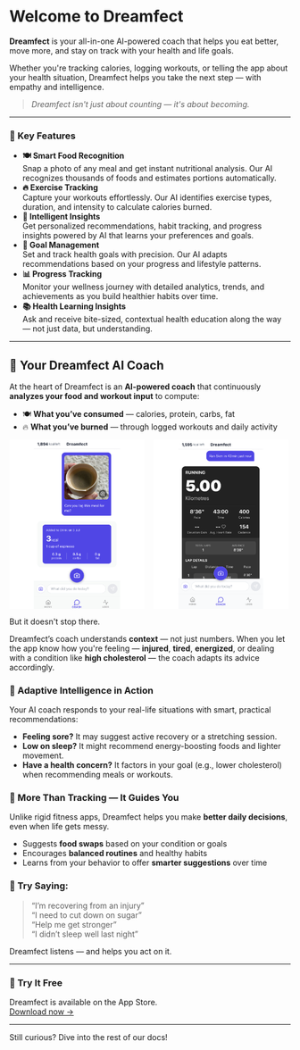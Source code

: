 # Welcome to Dreamfect

**Dreamfect** is your all-in-one AI-powered coach that helps you eat better, move more, and stay on track with your health and life goals.

Whether you're tracking calories, logging workouts, or telling the app about your health situation, Dreamfect helps you take the next step — with empathy and intelligence.

> *Dreamfect isn't just about counting — it's about becoming.*

---

### 🌟 Key Features

- **🍽️ Smart Food Recognition**  
  Snap a photo of any meal and get instant nutritional analysis. Our AI recognizes thousands of foods and estimates portions automatically.
- **🔥 Exercise Tracking**  
  Capture your workouts effortlessly. Our AI identifies exercise types, duration, and intensity to calculate calories burned.
- **🧠 Intelligent Insights**  
  Get personalized recommendations, habit tracking, and progress insights powered by AI that learns your preferences and goals.
- **🎯 Goal Management**  
  Set and track health goals with precision. Our AI adapts recommendations based on your progress and lifestyle patterns.
- **📊 Progress Tracking**  
  Monitor your wellness journey with detailed analytics, trends, and achievements as you build healthier habits over time.
- **📚 Health Learning Insights**  
  Ask and receive bite-sized, contextual health education along the way — not just data, but understanding.

---

## 🤖 Your Dreamfect AI Coach

At the heart of Dreamfect is an **AI-powered coach** that continuously **analyzes your food and workout input** to compute:

- 🍽️ **What you’ve consumed** — calories, protein, carbs, fat  
- 🔥 **What you’ve burned** — through logged workouts and daily activity

<!-- ![Coach Screenshot](assets/coach.png) -->
<!-- <img src="assets/coach.png" alt="Coach Screenshot" width="40%"> -->
<!-- <div style="width: 100%; max-width: 500px; margin: auto;">
  <img id="carousel" src="assets/coach1.png" style="width: 100%; border-radius: 8px;">

  <div style="text-align: center; margin-top: 10px;">
    <button onclick="changeImage(-1)">←</button>
    <button onclick="changeImage(1)">→</button>
  </div>
</div>

<script>
  var images = [
    "assets/coach1.png",
    "assets/coach2.png",
    "assets/coach3.png"
  ];
  var current = 0;
  function changeImage(dir) {
    current = (current + dir + images.length) % images.length;
    document.getElementById("carousel").src = images[current];
  }
</script> -->
<div style="display: flex; gap: 16px;">
  <img src="assets/coach1.png" alt="Coach1 Screenshot" width="48%">
  <img src="assets/coach2.png" alt="Coach2 Screenshot" width="48%">
</div>

But it doesn't stop there.

Dreamfect’s coach understands **context** — not just numbers. When you let the app know how you're feeling — **injured**, **tired**, **energized**, or dealing with a condition like **high cholesterol** — the coach adapts its advice accordingly.


<!-- --- -->

### 🧠 Adaptive Intelligence in Action

Your AI coach responds to your real-life situations with smart, practical recommendations:
- **Feeling sore?** It may suggest active recovery or a stretching session.
- **Low on sleep?** It might recommend energy-boosting foods and lighter movement.
- **Have a health concern?** It factors in your goal (e.g., lower cholesterol) when recommending meals or workouts.

<!-- --- -->

### 🎯 More Than Tracking — It Guides You

Unlike rigid fitness apps, Dreamfect helps you make **better daily decisions**, even when life gets messy.

- Suggests **food swaps** based on your condition or goals  
- Encourages **balanced routines** and healthy habits  
- Learns from your behavior to offer **smarter suggestions** over time

<!-- --- -->

### 💬 Try Saying:
> “I’m recovering from an injury”  
> “I need to cut down on sugar”  
> “Help me get stronger”  
> “I didn’t sleep well last night”

Dreamfect listens — and helps you act on it.

---

### 💬 Try It Free

Dreamfect is available on the App Store.  
[Download now →](https://apps.apple.com/us/app/dreamfect/id1619744155)

---

Still curious? Dive into the rest of our docs!